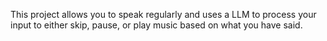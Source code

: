 This project allows you to speak regularly and uses a LLM to process your input to either skip, pause, or play music based on what you have said.
